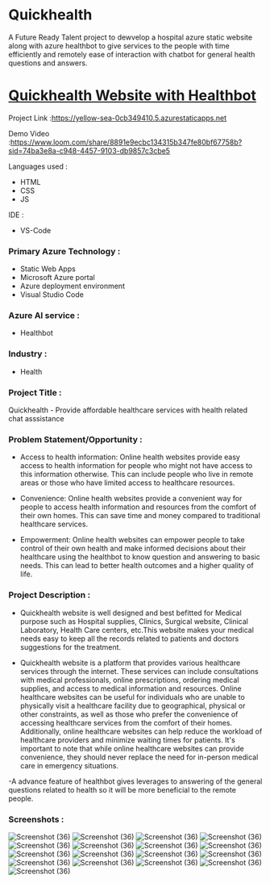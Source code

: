 # Quickhealth

A Future Ready Talent  project to dewvelop a hospital azure static website along with azure healthbot to give services to the people with time efficiently and remotely ease of interaction with chatbot for general  health questions and answers. 

# [ Quickhealth Website with Healthbot](https://yellow-sea-0cb349410.5.azurestaticapps.net)

Project Link :https://yellow-sea-0cb349410.5.azurestaticapps.net

Demo Video :https://www.loom.com/share/8891e9ecbc134315b347fe80bf67758b?sid=74ba3e8a-c948-4457-9103-db9857c3cbe5

Languages used :
- HTML
- CSS
- JS

IDE : 
- VS-Code

### Primary Azure Technology :

- Static Web Apps
- Microsoft Azure portal
- Azure deployment environment
- Visual Studio Code

### Azure AI service :
- Healthbot
### Industry :
- Health

### Project Title :
Quickhealth - Provide affordable healthcare services with health related chat asssistance 

### Problem Statement/Opportunity :
- Access to health information: Online health websites provide easy access to health information for people who might not have access to this information otherwise. This can include people who live in remote areas or those who have limited access to healthcare resources.

- Convenience: Online health websites provide a convenient way for people to access health information and resources from the comfort of their own homes. This can save time and money compared to traditional healthcare services.

- Empowerment: Online health websites can empower people to take control of their own health and make informed decisions about their healthcare using the healthbot to know question and answering to basic needs. This can lead to better health outcomes and a higher quality of life.

### Project Description :
- Quickhealth website is well designed and best befitted for Medical purpose such as Hospital supplies, Clinics, Surgical website, Clinical Laboratory, Health Care centers, etc.This website makes your medical needs easy to keep all the records related to patients and doctors suggestions for the treatment.

- Quickhealth website is a platform that provides various healthcare services through the internet. These services can include consultations with medical professionals, online prescriptions, ordering medical supplies, and access to medical information and resources. Online healthcare websites can be useful for individuals who are unable to physically visit a healthcare facility due to geographical, physical or other constraints, as well as those who prefer the convenience of accessing healthcare services from the comfort of their homes. Additionally, online healthcare websites can help reduce the workload of healthcare providers and minimize waiting times for patients. It's important to note that while online healthcare websites can provide convenience, they should never replace the need for in-person medical care in emergency situations.

-A advance feature of healthbot gives leverages to answering of the general questions related to health so it will be more beneficial to the remote people. 

### Screenshots :

![Screenshot (36)](https://github.com/Saket8538/Quickhealth/blob/main/images/Screenshot%20(160).png)
![Screenshot (36)](https://github.com/Saket8538/Quickhealth/blob/main/images/Screenshot%20(161).png)
![Screenshot (36)](https://github.com/Saket8538/Quickhealth/blob/main/images/Screenshot%20(162).png)
![Screenshot (36)](https://github.com/Saket8538/Quickhealth/blob/main/images/Screenshot%20(163).png)
![Screenshot (36)](https://github.com/Saket8538/Quickhealth/blob/main/images/Screenshot%20(164).png)
![Screenshot (36)](https://github.com/Saket8538/Quickhealth/blob/main/images/Screenshot%20(165).png)
![Screenshot (36)](https://github.com/Saket8538/Quickhealth/blob/main/images/Screenshot%20(166).png)
![Screenshot (36)](https://github.com/Saket8538/Quickhealth/blob/main/images/Screenshot%20(167).png)
![Screenshot (36)](https://github.com/Saket8538/Quickhealth/blob/main/images/Screenshot%20(168).png)
![Screenshot (36)](https://github.com/Saket8538/Quickhealth/blob/main/images/Screenshot%20(169).png)
![Screenshot (36)](https://github.com/Saket8538/Quickhealth/blob/main/images/Screenshot%20(170).png)
![Screenshot (36)](https://github.com/Saket8538/Quickhealth/blob/main/images/Screenshot%20(171).png)
![Screenshot (36)](https://github.com/Saket8538/Quickhealth/blob/main/images/Screenshot%20(172).png)
![Screenshot (36)](https://github.com/Saket8538/Quickhealth/blob/main/images/Screenshot%20(173).png)
![Screenshot (36)](https://github.com/Saket8538/Quickhealth/blob/main/images/Screenshot%20(174).png)
![Screenshot (36)](https://github.com/Saket8538/Quickhealth/blob/main/images/Screenshot%20(175).png)
![Screenshot (36)](https://github.com/Saket8538/Quickhealth/blob/main/images/Screenshot%20(176).png)



